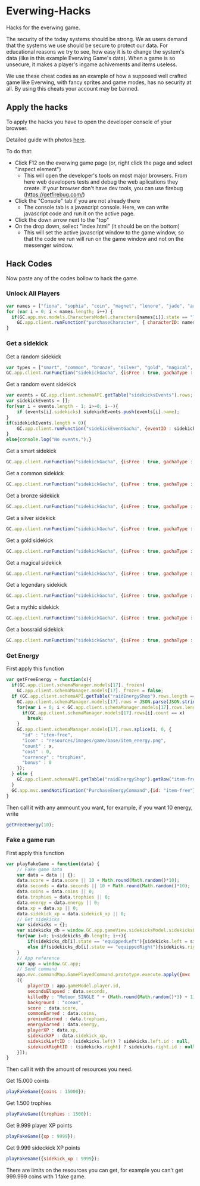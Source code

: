 # Everwing-Hacks
Hacks for the everwing game.

The security of the today systems should be strong. We as users demand that the systems we use should be secure to protect our data. For educational reasons we try to see, how easy it is to change the system's data (like in this example Everwing Game's data). When a game is so unsecure, it makes a player's ingame achivements and items useless.

We use these cheat codes as an example of how a supposed well crafted game like Everwing, with fancy sprites and game modes, has no security at all. By using this cheats your account may be banned.

## Apply the hacks
To apply the hacks you have to open the developer console of your browser.

Detailed guide with photos [here](docs/guide.md).

To do that:
 - Click F12 on the everwing game page (or, right click the page and select "inspect element")
    - This will open the developer's tools on most major browsers. From here web developers tests and debug the web aplications they create. If your browser don't have dev tools, you can use firebug (https://getfirebug.com/)
 - Click the "Console" tab if you are not already there
    - The console tab is a javascript console. Here, we can write javascript code and run it on the active page.
 - Click the down arrow next to the "top"
 - On the drop down, sellect "index.html" (it should be on the bottom)
    - This will set the active javascript window to the game window, so that the code we run will run on the game window and not on the messenger window.

## Hack Codes
Now paste any of the codes bollow to hack the game.

### Unlock All Players
```javascript
var names = ["fiona", "sophia", "coin", "magnet", "lenore", "jade", "arcana", "lyra", "trixie"];
for (var i = 0; i < names.length; i++) {
  if(GC.app.mvc.models.CharactersModel.characters[names[i]].state == "locked")
    GC.app.client.runFunction("purchaseCharacter", { characterID: names[i], isFree: true });
}
```

### Get a sidekick

Get a random sidekick
```javascript
var types = ["smart", "common", "bronze", "silver", "gold", "magical", "legendary", "bossraid"];
GC.app.client.runFunction("sidekickGacha", {isFree : true, gachaType : types[Math.floor(Math.random() * types.length)]});
```

Get a random event sidekick
```javascript
var events = GC.app.client.schemaAPI.getTable("sidekicksEvents").rows;
var sidekickEvents = [];
for(var i = events.length - 1; i>=0; i--){
	if (events[i].sidekicks) sidekickEvents.push(events[i].name);
}
if(sidekickEvents.length > 0){
	GC.app.client.runFunction("sidekickEventGacha", {eventID : sidekickEvents[Math.floor(Math.random() * sidekickEvents.length)]});
}
else{console.log("No events.");}
```

Get a smart sidekick
```javascript
GC.app.client.runFunction("sidekickGacha", {isFree : true, gachaType : "smart"});
```

Get a common sidekick
```javascript
GC.app.client.runFunction("sidekickGacha", {isFree : true, gachaType : "common"});
```

Get a bronze sidekick
```javascript
GC.app.client.runFunction("sidekickGacha", {isFree : true, gachaType : "bronze"});
```

Get a silver sidekick
```javascript
GC.app.client.runFunction("sidekickGacha", {isFree : true, gachaType : "silver"});
```

Get a gold sidekick
```javascript
GC.app.client.runFunction("sidekickGacha", {isFree : true, gachaType : "gold"});
```

Get a magical sidekick
```javascript
GC.app.client.runFunction("sidekickGacha", {isFree : true, gachaType : "magical"});
```

Get a legendary sidekick
```javascript
GC.app.client.runFunction("sidekickGacha", {isFree : true, gachaType : "legendary"});
```
Get a mythic sidekick
```javascript
GC.app.client.runFunction("sidekickGacha", {isFree : true, gachaType : "mythic"});
```

Get a bossraid sidekick
```javascript
GC.app.client.runFunction("sidekickGacha", {isFree : true, gachaType : "bossraid"});
```


### Get Energy

First apply this function
```javascript
var getFreeEnergy = function(x){
  if(GC.app.client.schemaManager.models[17]._frozen)
    GC.app.client.schemaManager.models[17]._frozen = false;
  if (GC.app.client.schemaAPI.getTable("raidEnergyShop").rows.length == 6) {
    GC.app.client.schemaManager.models[17].rows = JSON.parse(JSON.stringify(GC.app.client.schemaManager.models[17].rows));
    for(var i = 0; i < GC.app.client.schemaManager.models[17].rows.length; i++){
      if(GC.app.client.schemaManager.models[17].rows[i].count == x)
        break;
    }
    GC.app.client.schemaManager.models[17].rows.splice(i, 0, {
      "id" : "item-free",
      "icon" : "resources/images/game/base/item_energy.png",
      "count" : x,
      "cost" : 0,
      "currency" : "trophies",
      "bonus" : 0
    });
  } else {
    GC.app.client.schemaAPI.getTable("raidEnergyShop").getRow("item-free").count = x;
  }
  GC.app.mvc.sendNotification("PurchaseEnergyCommand",{id: "item-free"});
}
```
Then call it with any ammount you want, for example, if you want 10 energy, write
```javascript
getFreeEnergy(10);
```

### Fake a game run

First apply this function
```javascript
var playFakeGame = function(data) {
	// Fake game data
	var data = data || {};
	data.score = data.score || 10 + Math.round(Math.random()*10);
	data.seconds = data.seconds || 10 + Math.round(Math.random()*10);
	data.coins = data.coins || 0;
	data.trophies = data.trophies || 0;
	data.energy = data.energy || 0;
	data.xp = data.xp || 0;
	data.sidekick_xp = data.sidekick_xp || 0;
	// Get sidekicks
	var sidekicks = {};
	var sidekicks_db = window.GC.app.gameView.sidekicksModel.sidekicksList;
	for(var i=0; i<sidekicks_db.length; i++){
		if(sidekicks_db[i].state == "equippedLeft"){sidekicks.left = sidekicks_db[i];}
		else if(sidekicks_db[i].state == "equippedRight"){sidekicks.right = sidekicks_db[i];}
	}
	// App reference
	var app = window.GC.app;
	// Send command
	app.mvc.commandMap.GamePlayedCommand.prototype.execute.apply({mvc :app.mvc,finishCommand : function(e, $){}},
	[{
		playerID : app.gameModel.player.id,
		secondsElapsed : data.seconds,
		killedBy : "Meteor SINGLE " + (Math.round(Math.random()*3) + 1),
		background : "ocean",
		score : data.score,
		commonEarned : data.coins,
		premiumEarned : data.trophies,
		energyEarned : data.energy,
		playerXP : data.xp,
		sidekickXP : data.sidekick_xp,
		sidekickLeftID : (sidekicks.left) ? sidekicks.left.id : null,
		sidekickRightID : (sidekicks.right) ? sidekicks.right.id : null,
	}]);
}
```

Then call it with the amount of resources you need.

Get 15.000 coints
```javascript
playFakeGame({coins : 15000});
```
Get 1.500 trophies
```javascript
playFakeGame({trophies : 1500});
```
Get 9.999 player XP points
```javascript
playFakeGame({xp : 9999});
```
Get 9.999 sideckick XP points
```javascript
playFakeGame({sidekick_xp : 9999});
```

There are limits on the resources you can get, for example you can't get 999.999 coins with 1 fake game.
